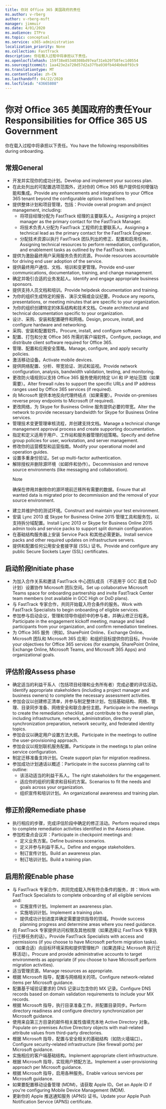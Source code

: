 ```yaml
---
title: 你对 Office 365 美国政府的责任
ms.author: v-rberg
author: v-rberg-msft
manager: jimmuir
ms.date: 4/01/2020
ms.audience: ITPro
ms.topic: conceptual
ms.service: o365-administration
localization_priority: None
ms.collection: FastTrack
description: 你在载入过程中将承担以下责任。
ms.openlocfilehash: 159f38e85340308bd97eaf31eb20f58fec1d0554
ms.sourcegitcommit: 1aa423e2a720d57d2a37fba930fb4d4b0e8f93c9
ms.translationtype: MT
ms.contentlocale: zh-CN
ms.lasthandoff: 04/22/2020
ms.locfileid: "43665808"
---
```

# <a name="your-responsibilities-for-office-365-us-government"></a><span data-ttu-id="fbf31-103">你对 Office 365 美国政府的责任</span><span class="sxs-lookup"><span data-stu-id="fbf31-103">Your Responsibilities for Office 365 US Government</span></span>

<span data-ttu-id="fbf31-104">你在载入过程中将承担以下责任。</span><span class="sxs-lookup"><span data-stu-id="fbf31-104">You have the following responsibilities during onboarding.</span></span>
  
## <a name="general"></a><span data-ttu-id="fbf31-105">常规</span><span class="sxs-lookup"><span data-stu-id="fbf31-105">General</span></span>

- <span data-ttu-id="fbf31-106">开发并实现你的成功计划。</span><span class="sxs-lookup"><span data-stu-id="fbf31-106">Develop and implement your success plan.</span></span>   
- <span data-ttu-id="fbf31-107">在此处列出的可配置选项范围外，还对你的 Office 365 租户提供任何增强功能和集成。</span><span class="sxs-lookup"><span data-stu-id="fbf31-107">Provide any enhancements and integrations to your Office 365 tenant beyond the configurable options listed here.</span></span>    
- <span data-ttu-id="fbf31-108">提供整体计划和项目管理，包括：</span><span class="sxs-lookup"><span data-stu-id="fbf31-108">Provide overall program and project management, including:</span></span>     
  - <span data-ttu-id="fbf31-109">将项目经理分配为 FastTrack 经理的主要联系人。</span><span class="sxs-lookup"><span data-stu-id="fbf31-109">Assigning a project manager as the primary contact for the FastTrack Manager.</span></span>   
  - <span data-ttu-id="fbf31-110">将技术负责人分配为 FastTrack 工程师的主要联系人。</span><span class="sxs-lookup"><span data-stu-id="fbf31-110">Assigning a technical lead as the primary contact for the FastTrack Engineer.</span></span>  
  - <span data-ttu-id="fbf31-111">分配技术资源以执行 FastTrack 团队列出的修正、配置和启用任务。</span><span class="sxs-lookup"><span data-stu-id="fbf31-111">Assigning technical resources to perform remediation, configuration, and enablement tasks as outlined by the FastTrack team.</span></span>   
- <span data-ttu-id="fbf31-112">提供为激励最终用户采用服务负责的资源。</span><span class="sxs-lookup"><span data-stu-id="fbf31-112">Provide resources accountable for driving end user adoption of the service.</span></span>    
- <span data-ttu-id="fbf31-113">提供最终用户通信、文档、培训和变更管理。</span><span class="sxs-lookup"><span data-stu-id="fbf31-113">Provide end-user communications, documentation, training, and change management.</span></span>    
- <span data-ttu-id="fbf31-114">确定并吸引合适的业务发起人。</span><span class="sxs-lookup"><span data-stu-id="fbf31-114">Identify and engage appropriate business sponsors.</span></span>     
- <span data-ttu-id="fbf31-115">提供支持人员文档和培训。</span><span class="sxs-lookup"><span data-stu-id="fbf31-115">Provide helpdesk documentation and training.</span></span>     
- <span data-ttu-id="fbf31-116">为你的组织生成特定的报告、演示文稿或会议纪要。</span><span class="sxs-lookup"><span data-stu-id="fbf31-116">Produce any reports, presentations, or meeting minutes that are specific to your organization.</span></span>     
- <span data-ttu-id="fbf31-117">为你的组织创建特定的体系结构和技术文档。</span><span class="sxs-lookup"><span data-stu-id="fbf31-117">Create architectural and technical documentation specific to your organization.</span></span>     
- <span data-ttu-id="fbf31-118">设计、采购、安装和配置硬件和网络。</span><span class="sxs-lookup"><span data-stu-id="fbf31-118">Design, procure, install, and configure hardware and networking.</span></span>    
- <span data-ttu-id="fbf31-119">采购、安装和配置软件。</span><span class="sxs-lookup"><span data-stu-id="fbf31-119">Procure, install, and configure software.</span></span>     
- <span data-ttu-id="fbf31-120">配置、打包和分发 Office 365 所需的客户端软件。</span><span class="sxs-lookup"><span data-stu-id="fbf31-120">Configure, package, and distribute client software required for Office 365.</span></span>    
- <span data-ttu-id="fbf31-121">管理、配置和应用安全策略。</span><span class="sxs-lookup"><span data-stu-id="fbf31-121">Manage, configure, and apply security policies.</span></span>    
- <span data-ttu-id="fbf31-122">激活移动设备。</span><span class="sxs-lookup"><span data-stu-id="fbf31-122">Activate mobile devices.</span></span>    
- <span data-ttu-id="fbf31-123">提供网络配置、分析、带宽验证、测试和监视。</span><span class="sxs-lookup"><span data-stu-id="fbf31-123">Provide network configuration, analysis, bandwidth validation, testing, and monitoring.</span></span> 
- <span data-ttu-id="fbf31-124">更改防火墙规则以支持 Office 365 服务使用的特定 Url 和 IP 地址范围（如果需要）。</span><span class="sxs-lookup"><span data-stu-id="fbf31-124">Alter firewall rules to support the specific URLs and IP address ranges used by Office 365 services (if required).</span></span>
- <span data-ttu-id="fbf31-125">向 Microsoft 提供本地反向代理终结点（如果需要）。</span><span class="sxs-lookup"><span data-stu-id="fbf31-125">Provide on-premises reverse proxy endpoints to Microsoft (if required).</span></span>     
- <span data-ttu-id="fbf31-126">更改网络，为 Skype for Business Online 服务提供必要的带宽。</span><span class="sxs-lookup"><span data-stu-id="fbf31-126">Alter the network to provide necessary bandwidth for Skype for Business Online services.</span></span>   
- <span data-ttu-id="fbf31-127">管理技术变更管理审核流程，并创建支持文档。</span><span class="sxs-lookup"><span data-stu-id="fbf31-127">Manage a technical change management approval process and create supporting documentation.</span></span>    
- <span data-ttu-id="fbf31-128">指定和定义适用于用户、工作站和服务器管理的组策略。</span><span class="sxs-lookup"><span data-stu-id="fbf31-128">Specify and define group policies for user, workstation, and server management.</span></span>    
- <span data-ttu-id="fbf31-129">修改你的运营模型和运营指南。</span><span class="sxs-lookup"><span data-stu-id="fbf31-129">Modify your operational model and operation guides.</span></span>   
- <span data-ttu-id="fbf31-130">设置多重身份验证。</span><span class="sxs-lookup"><span data-stu-id="fbf31-130">Set up multi-factor authentication.</span></span>   
- <span data-ttu-id="fbf31-131">解除授权并删除源环境（如邮件和协作）。</span><span class="sxs-lookup"><span data-stu-id="fbf31-131">Decommission and remove source environments (like messaging and collaboration).</span></span> 
    > [!NOTE]
    > <span data-ttu-id="fbf31-132">确保在停用并删除你的源环境前迁移所有需要的数据。</span><span class="sxs-lookup"><span data-stu-id="fbf31-132">Ensure that all wanted data is migrated prior to decommission and the removal of your source environment.</span></span>   
- <span data-ttu-id="fbf31-133">建立并维护你的测试环境。</span><span class="sxs-lookup"><span data-stu-id="fbf31-133">Construct and maintain your test environment.</span></span>  
- <span data-ttu-id="fbf31-134">安装 Lync 2013 或 Skype for Business Online 2015 管理工具和服务包，以支持拆分域配置。</span><span class="sxs-lookup"><span data-stu-id="fbf31-134">Install Lync 2013 or Skype for Business Online 2015 admin tools and service packs to support split domain configuration.</span></span>    
- <span data-ttu-id="fbf31-135">在基础结构服务器上安装 Service Pack 和其他必需更新。</span><span class="sxs-lookup"><span data-stu-id="fbf31-135">Install service packs and other required updates on infrastructure servers.</span></span>     
- <span data-ttu-id="fbf31-136">提供和配置任何公用安全套接字层 (SSL) 证书。</span><span class="sxs-lookup"><span data-stu-id="fbf31-136">Provide and configure any public Secure Sockets Layer (SSL) certificates.</span></span> 
    
## <a name="initiate-phase"></a><span data-ttu-id="fbf31-137">启动阶段</span><span class="sxs-lookup"><span data-stu-id="fbf31-137">Initiate phase</span></span>

- <span data-ttu-id="fbf31-138">为加入合作关系和邀请 FastTrack 中心团队成员（不适用于 GCC 高或 DoD 计划）设置协作 Microsoft 团队空间。</span><span class="sxs-lookup"><span data-stu-id="fbf31-138">Set up collaborative Microsoft Teams space for onboarding partnership and invite FastTrack Center team members (not available in GCC High or DoD plans).</span></span>   
- <span data-ttu-id="fbf31-139">与 FastTrack 专家合作，共同开始载入符合条件的服务。</span><span class="sxs-lookup"><span data-stu-id="fbf31-139">Work with FastTrack Specialists to begin onboarding of eligible services.</span></span>    
- <span data-ttu-id="fbf31-140">参加参与启动会议，管理和领导你组织中的参与者，并确认修正日程表。</span><span class="sxs-lookup"><span data-stu-id="fbf31-140">Participate in the engagement kickoff meeting, manage and lead participants from your organization, and confirm remediation timelines.</span></span>    
- <span data-ttu-id="fbf31-141">为 Office 365 服务（例如，SharePoint Online、Exchange Online、Microsoft 团队和 Microsoft 365 应用）和组织目标提供你的目标。</span><span class="sxs-lookup"><span data-stu-id="fbf31-141">Provide your objectives for Office 365 services (for example, SharePoint Online, Exchange Online, Microsoft Teams, and Microsoft 365 Apps) and organizational goals.</span></span>
    
## <a name="assess-phase"></a><span data-ttu-id="fbf31-142">评估阶段</span><span class="sxs-lookup"><span data-stu-id="fbf31-142">Assess phase</span></span>

- <span data-ttu-id="fbf31-143">确定适当的利益干系人（包括项目经理和业务所有者）完成必要的评估活动。</span><span class="sxs-lookup"><span data-stu-id="fbf31-143">Identify appropriate stakeholders (including a project manager and business owners) to complete the necessary assessment activities.</span></span>    
- <span data-ttu-id="fbf31-144">参加会议以创建修正清单，并参与制定整体计划，包括基础结构、网络、管理、目录同步准备、网络安全和联合身份主题。</span><span class="sxs-lookup"><span data-stu-id="fbf31-144">Participate in the meetings to create the remediation checklist, and contribute to the overall plan, including infrastructure, network, administration, directory synchronization preparation, network security, and federated identity topics.</span></span> 
- <span data-ttu-id="fbf31-145">参加会议以确定用户设置方法大纲。</span><span class="sxs-lookup"><span data-stu-id="fbf31-145">Participate in the meetings to outline the user-provisioning approach.</span></span>     
- <span data-ttu-id="fbf31-146">参加会议以规划联机服务配置。</span><span class="sxs-lookup"><span data-stu-id="fbf31-146">Participate in the meetings to plan online service configuration.</span></span>    
- <span data-ttu-id="fbf31-147">制定迁移准备支持计划。</span><span class="sxs-lookup"><span data-stu-id="fbf31-147">Create support plan for migration readiness.</span></span>    
- <span data-ttu-id="fbf31-148">参加成功计划通话以概述：</span><span class="sxs-lookup"><span data-stu-id="fbf31-148">Participate in the success planning call to outline:</span></span>   
  - <span data-ttu-id="fbf31-149">该活动适当的利益干系人。</span><span class="sxs-lookup"><span data-stu-id="fbf31-149">The right stakeholders for the engagement.</span></span>   
  - <span data-ttu-id="fbf31-150">适应你的组织的需求和目标的方案。</span><span class="sxs-lookup"><span data-stu-id="fbf31-150">Scenarios to fit the needs and goals across your organization.</span></span>   
  - <span data-ttu-id="fbf31-151">组织宣传和培训计划。</span><span class="sxs-lookup"><span data-stu-id="fbf31-151">An organizational awareness and training plan.</span></span>
    
## <a name="remediate-phase"></a><span data-ttu-id="fbf31-152">修正阶段</span><span class="sxs-lookup"><span data-stu-id="fbf31-152">Remediate phase</span></span>

- <span data-ttu-id="fbf31-153">执行相应的步骤，完成评估阶段中确定的修正活动。</span><span class="sxs-lookup"><span data-stu-id="fbf31-153">Perform required steps to complete remediation activities identified in the Assess phase.</span></span>  
- <span data-ttu-id="fbf31-154">参加检查点会议并：</span><span class="sxs-lookup"><span data-stu-id="fbf31-154">Participate in checkpoint meetings and:</span></span>   
  - <span data-ttu-id="fbf31-155">定义业务方案。</span><span class="sxs-lookup"><span data-stu-id="fbf31-155">Define business scenarios.</span></span>  
  - <span data-ttu-id="fbf31-156">定义并参与利益干系人。</span><span class="sxs-lookup"><span data-stu-id="fbf31-156">Define and engage stakeholders.</span></span>  
  - <span data-ttu-id="fbf31-157">制订宣传计划。</span><span class="sxs-lookup"><span data-stu-id="fbf31-157">Build an awareness plan.</span></span> 
  - <span data-ttu-id="fbf31-158">制订培训计划。</span><span class="sxs-lookup"><span data-stu-id="fbf31-158">Build a training plan.</span></span>
    
## <a name="enable-phase"></a><span data-ttu-id="fbf31-159">启用阶段</span><span class="sxs-lookup"><span data-stu-id="fbf31-159">Enable phase</span></span>

- <span data-ttu-id="fbf31-160">与 FastTrack 专家合作，共同完成载入所有符合条件的服务，并：</span><span class="sxs-lookup"><span data-stu-id="fbf31-160">Work with FastTrack Specialists to complete onboarding of all eligible services and:</span></span>  
  - <span data-ttu-id="fbf31-161">实施宣传计划。</span><span class="sxs-lookup"><span data-stu-id="fbf31-161">Implement an awareness plan.</span></span>   
  - <span data-ttu-id="fbf31-162">实施培训计划。</span><span class="sxs-lookup"><span data-stu-id="fbf31-162">Implement a training plan.</span></span>   
  - <span data-ttu-id="fbf31-163">提供成功计划进度并确定需要提供指导的领域。</span><span class="sxs-lookup"><span data-stu-id="fbf31-163">Provide success planning progress and determine areas where you need guidance.</span></span>  
- <span data-ttu-id="fbf31-164">向 FastTrack 专家提供访问权限及其他权限（如果选择让 FastTrack 专家执行迁移任务的话）。</span><span class="sxs-lookup"><span data-stu-id="fbf31-164">Provide FastTrack Specialists with access and permissions (if you choose to have Microsoft perform migration tasks).</span></span>   
- <span data-ttu-id="fbf31-165">（如果合适）向目标环境采购和提供管理帐户（如果选择让 Microsoft 执行迁移活动）。</span><span class="sxs-lookup"><span data-stu-id="fbf31-165">Procure and provide administrative accounts to target environments as appropriate (if you choose to have Microsoft perform migration activities).</span></span>    
- <span data-ttu-id="fbf31-166">适当管理资源。</span><span class="sxs-lookup"><span data-stu-id="fbf31-166">Manage resources as appropriate.</span></span>     
- <span data-ttu-id="fbf31-167">根据 Microsoft 指导，配置与网络相关的项。</span><span class="sxs-lookup"><span data-stu-id="fbf31-167">Configure network-related items per Microsoft guidance.</span></span>    
- <span data-ttu-id="fbf31-168">配置基于域验证要求的 DNS 记录以包含你的 MX 记录。</span><span class="sxs-lookup"><span data-stu-id="fbf31-168">Configure DNS records based on domain validation requirements to include your MX records.</span></span>    
- <span data-ttu-id="fbf31-169">根据 Microsoft 指导，执行目录准备工作，并配置目录同步。</span><span class="sxs-lookup"><span data-stu-id="fbf31-169">Perform directory readiness and configure directory synchronization per Microsoft guidance.</span></span>   
- <span data-ttu-id="fbf31-170">使用来自第三方目录的邮件相关属性值填充本地 Active Directory 对象。</span><span class="sxs-lookup"><span data-stu-id="fbf31-170">Populate on-premises Active Directory objects with mail-related attribute values from third-party directories.</span></span>    
- <span data-ttu-id="fbf31-171">根据 Microsoft 指导，配置与安全相关的基础结构（如防火墙端口）。</span><span class="sxs-lookup"><span data-stu-id="fbf31-171">Configure security-related infrastructure (like firewall ports) per Microsoft guidance.</span></span>    
- <span data-ttu-id="fbf31-172">实施相应的客户端基础结构。</span><span class="sxs-lookup"><span data-stu-id="fbf31-172">Implement appropriate client infrastructure.</span></span>   
- <span data-ttu-id="fbf31-173">根据 Microsoft 指导，实现用户预配方法。</span><span class="sxs-lookup"><span data-stu-id="fbf31-173">Implement a user-provisioning approach per Microsoft guidance.</span></span>    
- <span data-ttu-id="fbf31-174">根据 Microsoft 指导，启用各种服务。</span><span class="sxs-lookup"><span data-stu-id="fbf31-174">Enable various services per Microsoft guidance.</span></span>    
- <span data-ttu-id="fbf31-175">如果要配置移动设备管理 (MDM)，请获取 Apple ID。</span><span class="sxs-lookup"><span data-stu-id="fbf31-175">Get an Apple ID if you're configuring Mobile Device Management (MDM).</span></span>   
- <span data-ttu-id="fbf31-176">更新你的 Apple 推送通知服务 (APNS) 证书。</span><span class="sxs-lookup"><span data-stu-id="fbf31-176">Update your Apple Push Notification Service (APNS) certificate.</span></span>
  